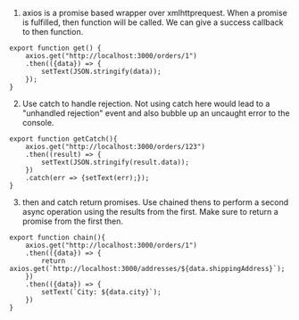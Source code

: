 1. axios is a promise based wrapper over xmlhttprequest. When a promise is fulfilled, then function will be called. We can give a success callback to then function.
```
export function get() {
    axios.get("http://localhost:3000/orders/1")
    .then(({data}) => {
        setText(JSON.stringify(data));
    });
}
```
2. Use catch to handle rejection. Not using catch here would lead to a "unhandled rejection" event and also bubble up an uncaught error to the console.
```
export function getCatch(){
    axios.get("http://localhost:3000/orders/123")
    .then((result) => {
        setText(JSON.stringify(result.data));
    })
    .catch(err => {setText(err);});
}
```
3. then and catch return promises. Use chained thens to perform a second async operation using the results from the first. Make sure to return a promise from the first then.
```
export function chain(){
    axios.get("http://localhost:3000/orders/1")
    .then(({data}) => {
        return axios.get(`http://localhost:3000/addresses/${data.shippingAddress}`);
    })
    .then(({data}) => {
        setText(`City: ${data.city}`);
    })
}
```